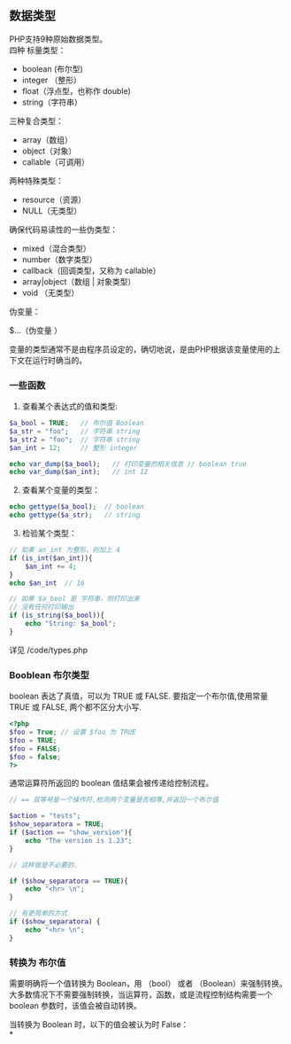 ## 数据类型
PHP支持9种原始数据类型。  
四种 标量类型：  
* boolean (布尔型)
* integer （整形）
* float（浮点型，也称作 double)
* string（字符串）

三种复合类型：  

* array（数组）
* object（对象）
* callable（可调用）

两种特殊类型：  

* resource（资源）
* NULL（无类型）

确保代码易读性的一些伪类型：
* mixed（混合类型）
* number（数字类型）
* callback（回调类型，又称为 callable）
* array|object（数组 | 对象类型）
* void （无类型）

伪变量： 

$...（伪变量 ）

变量的类型通常不是由程序员设定的，确切地说，是由PHP根据该变量使用的上下文在运行时确当的。

### 一些函数
1. 查看某个表达式的值和类型:  
```php 
$a_bool = TRUE;   // 布尔值 Boolean
$a_str = "foo";   // 字符串 string
$a_str2 = "foo";  // 字符串 string
$an_int = 12;     // 整形 integer 

echo var_dump($a_bool);   // 打印变量的相关信息 // boolean true
echo var_dump($an_int);   // int 12
```

2. 查看某个变量的类型：  
```php 
echo gettype($a_bool);  // boolean
echo gettype($a_str);   // string
```

3. 检验某个类型：
```php 
// 如果 an_int 为整形，则加上 4
if (is_int($an_int)){
    $an_int += 4;
}
echo $an_int  // 16

// 如果 $a_bool 是 字符串，则打印出来
// 没有任何打印输出
if (is_string($a_bool)){
    echo "String: $a_bool";
}
```
详见 /code/types.php

### Booblean 布尔类型
boolean 表达了真值，可以为 TRUE 或 FALSE. 要指定一个布尔值,使用常量 TRUE 或 FALSE, 两个都不区分大小写.
``` php
<?php
$foo = True; // 设置 $foo 为 TRUE
$foo = TRUE;
$foo = FALSE;
$foo = false;
?>
```
通常运算符所返回的 boolean 值结果会被传递给控制流程。 
```php 
// == 双等号是一个操作符,检测两个变量是否相等,并返回一个布尔值

$action = "tests";
$show_separatora = TRUE;
if ($action == "show_version"){
    echo "The version is 1.23";
}

// 这样做是不必要的.

if ($show_separatora == TRUE){
    echo "<hr> \n";
}

// 有更简单的方式
if ($show_separatora) {
    echo "<hr> \n";
}
```
### 转换为 布尔值
需要明确将一个值转换为 Boolean，用 （bool） 或者 （Boolean）来强制转换。  
大多数情况下不需要强制转换，当运算符，函数，或是流程控制结构需要一个 boolean 参数时，该值会被自动转换。 

当转换为 Boolean 时，以下的值会被认为时 False：  
* 
